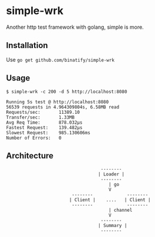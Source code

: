 # simple-wrk

Another http test framework with golang, simple is more.

## Installation

Use `go get github.com/binatify/simple-wrk`


## Usage

```
$ simple-wrk -c 200 -d 5 http://localhost:8080

Running 5s test @ http://localhost:8080
56539 requests in 4.964309804s, 6.58MB read
Requests/sec:		11389.10
Transfer/sec:		1.33MB
Avg Req Time:		878.032µs
Fastest Request:	139.482µs
Slowest Request:	985.130606ms
Number of Errors:	0
```

## Architecture

```
                                    --------
                                   | Loader |
                                    --------
                                       | go
                                       V
                         --------             --------
                        | Client |    ....   | Client |  
                         --------             --------
                                       | channel                         
                                       V
                                    --------    
                                   | Summary | 
                                    --------  
                                       
```
